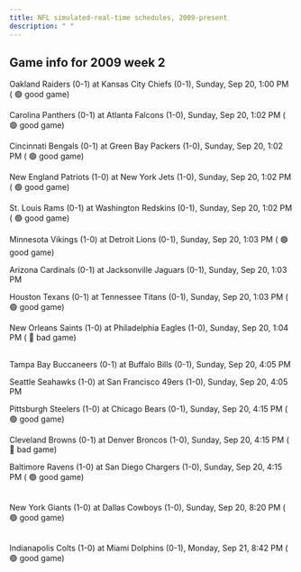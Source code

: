 ```yaml
---
title: NFL simulated-real-time schedules, 2009-present
description: " "
---
```


## Game info for 2009 week 2
Oakland Raiders (0-1) at Kansas City Chiefs (0-1), Sunday, Sep 20, 1:00 PM (	:green_circle: good game)

Carolina Panthers (0-1) at Atlanta Falcons (1-0), Sunday, Sep 20, 1:02 PM (	:green_circle: good game)

Cincinnati Bengals (0-1) at Green Bay Packers (1-0), Sunday, Sep 20, 1:02 PM (	:green_circle: good game)

New England Patriots (1-0) at New York Jets (1-0), Sunday, Sep 20, 1:02 PM (	:green_circle: good game)

St. Louis Rams (0-1) at Washington Redskins (0-1), Sunday, Sep 20, 1:02 PM (	:green_circle: good game)

Minnesota Vikings (1-0) at Detroit Lions (0-1), Sunday, Sep 20, 1:03 PM (	:green_circle: good game)

Arizona Cardinals (0-1) at Jacksonville Jaguars (0-1), Sunday, Sep 20, 1:03 PM

Houston Texans (0-1) at Tennessee Titans (0-1), Sunday, Sep 20, 1:03 PM (	:green_circle: good game)

New Orleans Saints (1-0) at Philadelphia Eagles (1-0), Sunday, Sep 20, 1:04 PM (	:red_circle: bad game)

<br/>Tampa Bay Buccaneers (0-1) at Buffalo Bills (0-1), Sunday, Sep 20, 4:05 PM

Seattle Seahawks (1-0) at San Francisco 49ers (1-0), Sunday, Sep 20, 4:05 PM

Pittsburgh Steelers (1-0) at Chicago Bears (0-1), Sunday, Sep 20, 4:15 PM (	:green_circle: good game)

Cleveland Browns (0-1) at Denver Broncos (1-0), Sunday, Sep 20, 4:15 PM (	:red_circle: bad game)

Baltimore Ravens (1-0) at San Diego Chargers (1-0), Sunday, Sep 20, 4:15 PM (	:green_circle: good game)

<br/>New York Giants (1-0) at Dallas Cowboys (1-0), Sunday, Sep 20, 8:20 PM (	:green_circle: good game)

<br/>Indianapolis Colts (1-0) at Miami Dolphins (0-1), Monday, Sep 21, 8:42 PM (	:green_circle: good game)

